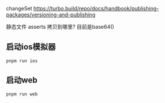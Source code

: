 changeSet https://turbo.build/repo/docs/handbook/publishing-packages/versioning-and-publishing

静态文件 asserts 拷贝到哪里?
目前是base64()

## 启动ios模拟器

`pnpm run ios`

## 启动web

`pnpm run web`

